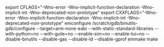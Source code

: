 export CFLAGS="-Wno-error -Wno-implicit-function-declaration -Wno-implicit-int -Wno-deprecated-non-prototype"
export CXXFLAGS="-Wno-error -Wno-implicit-function-declaration -Wno-implicit-int -Wno-deprecated-non-prototype"
emconfigure /scratch/gdb/binutils-gdb/configure --target=arm-none-eabi  --with-static-standard-libraries --with-python=no --with-guile=no --enable-sim=no --enable-tui=no --disable-binutils --disable-gas --disable-ld --disable-gprof 
emmake make
